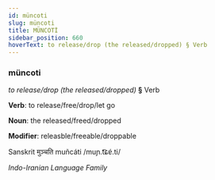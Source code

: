 ```yaml
---
id: müncoti
slug: müncoti
title: MÜNCOTİ
sidebar_position: 660
hoverText: to release/drop (the released/dropped) § Verb
---
```


### müncoti

*to release/drop (the released/dropped)* **§** Verb

**Verb**: to release/free/drop/let go

**Noun**: the released/freed/dropped

**Modifier**: releasble/freeable/droppable

Sanskrit मुञ्चति muñcáti  /muɲ.t͡ɕɐ́.ti/

*Indo-Iranian Language Family*